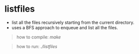 # listfiles
* list all the files recursively starting from the current directory.
* uses a BFS approach to enqueue and list all the files.

> how to compile: 
    *make* 

> how to run: 
    *./listfiles* 

